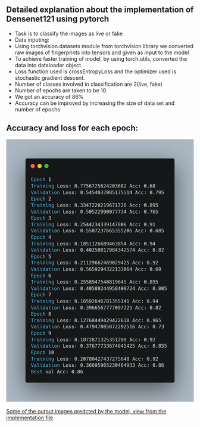 ## Detailed explanation about the implementation of Densenet121 using pytorch

+ Task is to classify the images as live or fake
+ Data inputing:
+ Using torchvision.datasets module from torchvision library we converted raw images of fingerprints into tensors and given as input to the model
+ To achieve faster training of model, by using torch.utils, converted the data into dataloader object.
+ Loss function used is crossEntropyLoss and the optimizer used is stochastic gradient descent.
+ Number of classes involved in classification are 2(live, fake)
+ Number of epochs are taken to be 10.
+ We got an accuracy of 86%
+ Accuracy can be improved by increasing the size of data set and number of epochs

## Accuracy and loss for each epoch:
![](https://github.com/sireeshdevaraj/Image-attack-detection-with-enhancement/blob/master/assets/carbon.png)


[Some of the output images predcted by the model, view from the implementation file](https://github.com/sireeshdevaraj/Image-attack-detection-with-enhancement/blob/31fc695cda3bd9f69f130322963019db62162d1e/Densenet121.ipynb)

